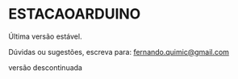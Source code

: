 # ESTACAOARDUINO
Última versão estável.

Dúvidas ou sugestões, escreva para: 
 fernando.quimic@gmail.com
 
 versão descontinuada
